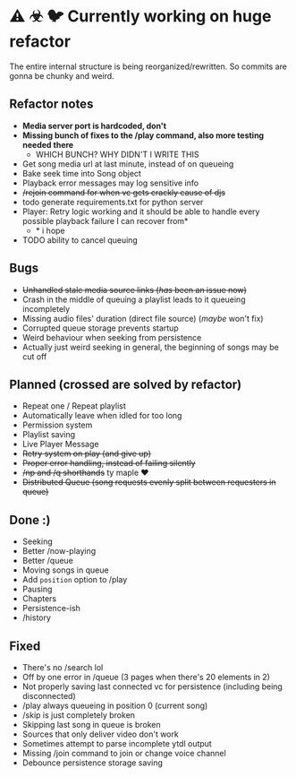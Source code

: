 # ⚠ ☣ 🐦 Currently working on huge refactor

The entire internal structure is being reorganized/rewritten. So commits are gonna be chunky and weird.

## Refactor notes

- **Media server port is hardcoded, don't**
- **Missing bunch of fixes to the /play command, also more testing needed there**
  - WHICH BUNCH? WHY DIDN'T I WRITE THIS
- Get song media url at last minute, instead of on queueing
- Bake seek time into Song object
- Playback error messages may log sensitive info
- ~~/rejoin command for when vc gets crackly cause of djs~~
- todo generate requirements.txt for python server
- Player: Retry logic working and it should be able to handle every possible playback failure I can recover from\*
  - \* i hope
- TODO ability to cancel queuing

## Bugs

- ~~Unhandled stale media source links (_has_ been an issue now)~~
- Crash in the middle of queuing a playlist leads to it queueing incompletely
- Missing audio files' duration (direct file source) (_maybe_ won't fix)
- Corrupted queue storage prevents startup
- Weird behaviour when seeking from persistence
- Actually just weird seeking in general, the beginning of songs may be cut off

## Planned (crossed are solved by refactor)

- Repeat one / Repeat playlist
- Automatically leave when idled for too long
- Permission system
- Playlist saving
- Live Player Message
- ~~Retry system on play (and give up)~~
- ~~Proper error handling, instead of failing silently~~
- ~~/np and /q shorthands~~ ty maple ❤
- ~~Distributed Queue (song requests evenly split between requesters in queue)~~

## Done :)

- Seeking
- Better /now-playing
- Better /queue
- Moving songs in queue
- Add `position` option to /play
- Pausing
- Chapters
- Persistence-ish
- /history

## Fixed

- There's no /search lol
- Off by one error in /queue (3 pages when there's 20 elements in 2)
- Not properly saving last connected vc for persistence (including being disconnected)
- /play always queueing in position 0 (current song)
- /skip is just completely broken
- Skipping last song in queue is broken
- Sources that only deliver video don't work
- Sometimes attempt to parse incomplete ytdl output
- Missing /join command to join or change voice channel
- Debounce persistence storage saving
